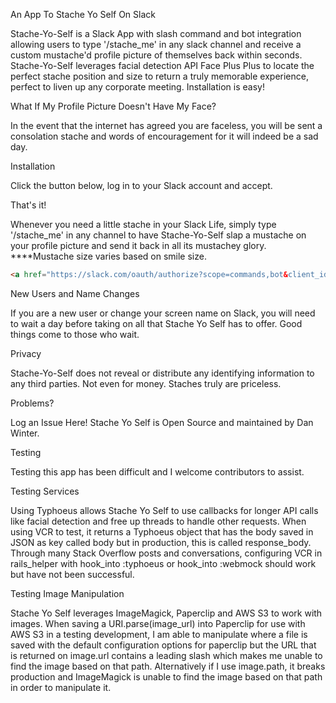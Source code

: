 An App To Stache Yo Self On Slack

Stache-Yo-Self is a Slack App with slash command and bot integration allowing users to type '/stache_me' in any slack channel and receive a custom mustache'd profile picture of themselves back within seconds. Stache-Yo-Self leverages facial detection API Face Plus Plus to locate the perfect stache position and size to return a truly memorable experience, perfect to liven up any corporate meeting. Installation is easy!


What If My Profile Picture Doesn't Have My Face?

In the event that the internet has agreed you are faceless, you will be sent a consolation stache and words of encouragement for it will indeed be a sad day.


Installation

Click the button below, log in to your Slack account and accept.

That's it!

Whenever you need a little stache in your Slack Life, simply type '/stache_me' in any channel to have Stache-Yo-Self slap a mustache on your profile picture and send it back in all its mustachey glory. ****Mustache size varies based on smile size.

```html
<a href="https://slack.com/oauth/authorize?scope=commands,bot&client_id=2329094327.23820365107"><img alt="Add to Slack" height="40" width="139" src="https://platform.slack-edge.com/img/add_to_slack.png" srcset="https://platform.slack-edge.com/img/add_to_slack.png 1x, https://platform.slack-edge.com/img/add_to_slack@2x.png 2x" /></a>
```

New Users and Name Changes

If you are a new user or change your screen name on Slack, you will need to wait a day before taking on all that Stache Yo Self has to offer. Good things come to those who wait.

Privacy

Stache-Yo-Self does not reveal or distribute any identifying information to any third parties. Not even for money. Staches truly are priceless.

Problems?

Log an Issue Here! Stache Yo Self is Open Source and maintained by Dan Winter.

Testing

Testing this app has been difficult and I welcome contributors to assist.

Testing Services

Using Typhoeus allows Stache Yo Self to use callbacks for longer API calls like facial detection and free up threads to handle other requests. When using VCR to test, it returns a Typhoeus object that has the body saved in JSON as key called body but in production, this is called response_body. Through many Stack Overflow posts and conversations, configuring VCR in rails_helper with hook_into :typhoeus or hook_into :webmock should work but have not been successful.

Testing Image Manipulation

Stache Yo Self leverages ImageMagick, Paperclip and AWS S3 to work with images. When saving a URI.parse(image_url) into Paperclip for use with AWS S3 in a testing development, I am able to manipulate where a file is saved with the default configuration options for paperclip but the URL that is returned on image.url contains a leading slash which makes me unable to find the image based on that path. Alternatively if I use image.path, it breaks production and ImageMagick is unable to find the image based on that path in order to manipulate it.
